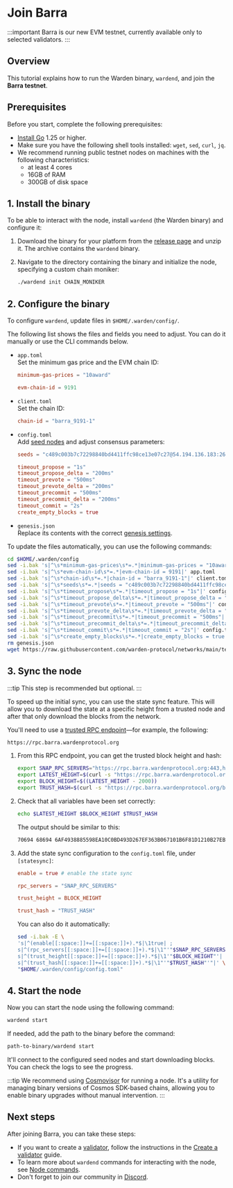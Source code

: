 ﻿---
sidebar_position: 2
---

# Join Barra

:::important
Barra is our new EVM testnet, currently available only to selected validators.
:::

## Overview

This tutorial explains how to run the Warden binary, `wardend`, and join the **Barra testnet**.

## Prerequisites

Before you start, complete the following prerequisites:

- [Install Go](https://go.dev/doc/install) 1.25 or higher.
- Make sure you have the following shell tools installed: `wget`, `sed`, `curl`, `jq`.
- We recommend running public testnet nodes on machines with the following characteristics:
  - at least 4 cores
  - 16GB of RAM
  - 300GB of disk space

## 1. Install the binary

To be able to interact with the node, install `wardend` (the Warden binary) and configure it:

1. Download the binary for your platform from the [release page](https://github.com/warden-protocol/wardenprotocol/releases/tag/v0.7.1) and unzip it. The archive contains the `wardend` binary.

2. Navigate to the directory containing the binary and initialize the node, specifying a custom chain moniker:
    
   ```bash
   ./wardend init CHAIN_MONIKER
   ```

## 2. Configure the binary

To configure `wardend`, update files in `$HOME/.warden/config/`.

The following list shows the files and fields you need to adjust. You can do it manually or use the CLI commands below.

- `app.toml`  
  Set the minimum gas price and the EVM chain ID:
  ```toml
  minimum-gas-prices = "10award"
  ```
  ```toml
  evm-chain-id = 9191
  ```
- `client.toml`   
  Set the chain ID:
  ```toml
  chain-id = "barra_9191-1"
  ```
- `config.toml`   
  Add [seed nodes](https://github.com/warden-protocol/networks/blob/main/testnets/barra/chain.json) and adjust consensus parameters:
  ```toml
  seeds = "c489c003b7c72298840bd4411ffc98ce13e07c27@54.194.136.183:26656,4564c91423a923eaba7982e69e33aec6185d362f@54.72.5.234:26656"
  ```
  ```toml
  timeout_propose = "1s"
  timeout_propose_delta = "200ms"
  timeout_prevote = "500ms"
  timeout_prevote_delta = "200ms"
  timeout_precommit = "500ms"
  timeout_precommit_delta = "200ms"
  timeout_commit = "2s"
  create_empty_blocks = true
  ```
- `genesis.json`  
  Replace its contents with the correct [genesis settings](https://raw.githubusercontent.com/warden-protocol/networks/main/testnets/barra/genesis.json).

To update the files automatically, you can use the following commands:

```bash
cd $HOME/.warden/config
sed -i.bak 's|^\s*minimum-gas-prices\s*=.*|minimum-gas-prices = "10award"|' app.toml
sed -i.bak 's|^\s*evm-chain-id\s*=.*|evm-chain-id = 9191|' app.toml
sed -i.bak 's|^\s*chain-id\s*=.*|chain-id = "barra_9191-1"|' client.toml
sed -i.bak 's|^\s*seeds\s*=.*|seeds = "c489c003b7c72298840bd4411ffc98ce13e07c27@54.194.136.183:26656,4564c91423a923eaba7982e69e33aec6185d362f@54.72.5.234:26656"|' config.toml
sed -i.bak 's|^\s*timeout_propose\s*=.*|timeout_propose = "1s"|' config.toml
sed -i.bak 's|^\s*timeout_propose_delta\s*=.*|timeout_propose_delta = "200ms"|' config.toml
sed -i.bak 's|^\s*timeout_prevote\s*=.*|timeout_prevote = "500ms"|' config.toml
sed -i.bak 's|^\s*timeout_prevote_delta\s*=.*|timeout_prevote_delta = "200ms"|' config.toml
sed -i.bak 's|^\s*timeout_precommit\s*=.*|timeout_precommit = "500ms"|' config.toml
sed -i.bak 's|^\s*timeout_precommit_delta\s*=.*|timeout_precommit_delta = "200ms"|' config.toml
sed -i.bak 's|^\s*timeout_commit\s*=.*|timeout_commit = "2s"|' config.toml
sed -i.bak 's|^\s*create_empty_blocks\s*=.*|create_empty_blocks = true|' config.toml
rm genesis.json
wget https://raw.githubusercontent.com/warden-protocol/networks/main/testnets/barra/genesis.json 
```

## 3. Sync the node

:::tip
This step is recommended but optional.
:::

To speed up the initial sync, you can use the state sync feature. This will allow you to download the state at a specific height from a trusted node and after that only download the blocks from the network.

You'll need to use a [trusted RPC endpoint](https://github.com/warden-protocol/networks/blob/main/testnets/barra/chain.json)—for example, the following:

```bash
https://rpc.barra.wardenprotocol.org
```

1. From this RPC endpoint, you can get the trusted block height and hash:
    
   ```bash
   export SNAP_RPC_SERVERS="https://rpc.barra.wardenprotocol.org:443,https://rpc.barra.wardenprotocol.org:443"
   export LATEST_HEIGHT=$(curl -s "https://rpc.barra.wardenprotocol.org/block" | jq -r .result.block.header.height)
   export BLOCK_HEIGHT=$((LATEST_HEIGHT - 2000))
   export TRUST_HASH=$(curl -s "https://rpc.barra.wardenprotocol.org/block?height=$BLOCK_HEIGHT" | jq -r .result.block_id.hash)
   ```
    
2. Check that all variables have been set correctly:
    
   ```bash
   echo $LATEST_HEIGHT $BLOCK_HEIGHT $TRUST_HASH
   ```
    
   The output should be similar to this:
   
   ```bash
   70694 68694 6AF4938885598EA10C0BD493D267EF363B067101B6F81D1210B27EBE0B32FA2A
   ```
    
3. Add the state sync configuration to the `config.toml` file, under `[statesync]`:

   ```toml
   enable = true # enable the state sync
   ```
   ```toml
   rpc_servers = "SNAP_RPC_SERVERS"
   ```
   ```toml
   trust_height = BLOCK_HEIGHT
   ```
   ```toml
   trust_hash = "TRUST_HASH"
   ```

   You can also do it automatically:
     
   ```bash
   sed -i.bak -E \
   's|^(enable[[:space:]]+=[[:space:]]+).*$|\1true| ; 
   s|^(rpc_servers[[:space:]]+=[[:space:]]+).*$|\1"'"$SNAP_RPC_SERVERS"'"| ; 
   s|^(trust_height[[:space:]]+=[[:space:]]+).*$|\1'"$BLOCK_HEIGHT"'| ; 
   s|^(trust_hash[[:space:]]+=[[:space:]]+).*$|\1"'"$TRUST_HASH"'"|' \
   "$HOME/.warden/config/config.toml"
   ```

## 4. Start the node

Now you can start the node using the following command:
 
```bash
wardend start
```
 
If needed, add the path to the binary before the command:
 
```bash
path-to-binary/wardend start
```

It'll connect to the configured seed nodes and start downloading blocks. You can check the logs to see the progress.

:::tip
We recommend using [Cosmovisor](https://docs.cosmos.network/v0.47/build/tooling/cosmovisor) for running a node. It's a utility for managing binary versions of Cosmos SDK-based chains, allowing you to enable binary upgrades without manual intervention.
:::

## Next steps

After joining Barra, you can take these steps:

- If you want to create a [validator](/learn/glossary#validator), follow the instructions in the [Create a validator](create-a-validator) guide.
- To learn more about `wardend` commands for interacting with the node, see [Node commands](../node-commands).
- Don't forget to join our community in [Discord](https://discord.com/invite/wardenprotocol).
